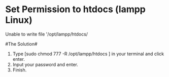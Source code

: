 # Set Permission to htdocs (lampp Linux)
Unable to write file '/opt/lampp/htdocs/


<!-- The Solution  -->
#The Solution#
1. Type [sudo chmod 777 -R /opt/lampp/htdocs ] in your terminal and click enter.
2. Input your password and enter.
3. Finish.   
